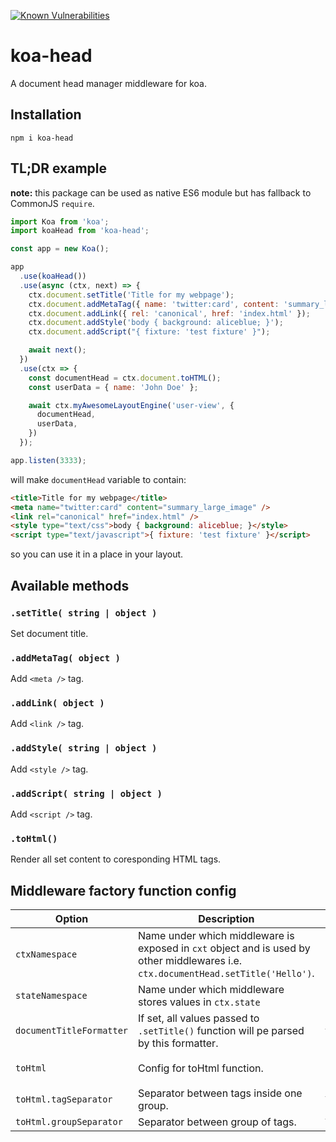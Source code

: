 [![Known Vulnerabilities](https://snyk.io/test/github/reod/koa-head/badge.svg?targetFile=package.json)](https://snyk.io/test/github/reod/koa-head?targetFile=package.json)

# koa-head
A document head manager middleware for koa.

## Installation
`npm i koa-head`

## TL;DR example
**note:** this package can be used as native ES6 module but has fallback to CommonJS `require`. 

```js
import Koa from 'koa';
import koaHead from 'koa-head';

const app = new Koa();

app
  .use(koaHead())
  .use(async (ctx, next) => {
    ctx.document.setTitle('Title for my webpage');
    ctx.document.addMetaTag({ name: 'twitter:card', content: 'summary_large_image' });
    ctx.document.addLink({ rel: 'canonical', href: 'index.html' });
    ctx.document.addStyle('body { background: aliceblue; }');
    ctx.document.addScript("{ fixture: 'test fixture' }");

    await next();
  })
  .use(ctx => {
    const documentHead = ctx.document.toHTML();
    const userData = { name: 'John Doe' };

    await ctx.myAwesomeLayoutEngine('user-view', {
      documentHead,
      userData,
    })
  });

app.listen(3333);
```
will make `documentHead` variable to contain:
```html
<title>Title for my webpage</title>
<meta name="twitter:card" content="summary_large_image" />
<link rel="canonical" href="index.html" />
<style type="text/css">body { background: aliceblue; }</style>
<script type="text/javascript">{ fixture: 'test fixture' }</script>
```
so you can use it in a place in your layout.


## Available methods

### `.setTitle( string | object )`
Set document title.
### `.addMetaTag( object )`
Add `<meta />` tag.
### `.addLink( object )`
Add `<link />` tag.
### `.addStyle( string | object )`
Add `<style />` tag.
### `.addScript( string | object )`
Add `<script />` tag.
### `.toHtml()`
Render all set content to coresponding HTML tags.

## Middleware factory function config

| Option | Description | Default value  | 
|---|---|---|
| `ctxNamespace`  | Name under which middleware is exposed in `cxt` object and is used by other middlewares i.e. `ctx.documentHead.setTitle('Hello')`. | `'documentHead'`  |
| `stateNamespace`  | Name under which middleware stores values in `ctx.state` | `'documentHead'` |
| `documentTitleFormatter`  | If set, all values passed to `.setTitle()` function will pe parsed by this formatter. | `title => title` |
| `toHtml` | Config for toHtml function. | `{ [default_values] }` |
|`toHtml.tagSeparator` | Separator between tags inside one group. | `\n` |
|`toHtml.groupSeparator` | Separator between group of tags. | `\n\n` |
